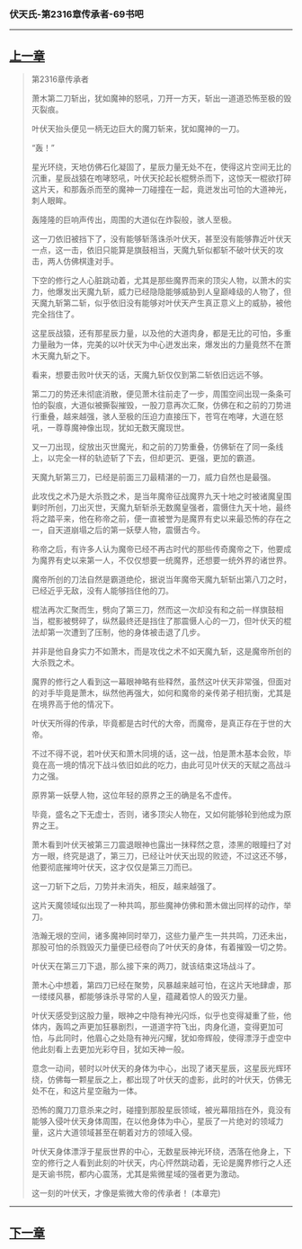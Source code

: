 ### 伏天氏-第2316章传承者-69书吧

--------
[上一章](./fd8b58521b92c913b362baf57f26f63c.md)
--------


>
>
>
>第2316章传承者
>
>萧木第二刀斩出，犹如魔神的怒吼，刀开一方天，斩出一道道恐怖至极的毁灭裂痕。
>
>叶伏天抬头便见一柄无边巨大的魔刀斩来，犹如魔神的一刀。
>
>“轰！”
>
>星光环绕，天地仿佛石化凝固了，星辰力量无处不在，使得这片空间无比的沉重，星辰战猿在咆哮怒吼，叶伏天抡起长棍劈杀而下，这惊天一棍欲打碎这片天，和那轰杀而至的魔神一刀碰撞在一起，竟迸发出可怕的大道神光，刺人眼眸。
>
>轰隆隆的巨响声传出，周围的大道似在炸裂般，骇人至极。
>
>这一刀依旧被挡下了，没有能够斩落诛杀叶伏天，甚至没有能够靠近叶伏天一点，这一击，依旧只能算是旗鼓相当，天魔九斩似都斩不破叶伏天的攻击，两人仿佛棋逢对手。
>
>下空的修行之人心脏跳动着，尤其是那些魔界而来的顶尖人物，以萧木的实力，他爆发出天魔九斩，威力已经隐隐能够威胁到人皇巅峰级的人物了，但天魔九斩第二斩，似乎依旧没有能够对叶伏天产生真正意义上的威胁，被他完全挡住了。
>
>这星辰战猿，还有那星辰力量，以及他的大道肉身，都是无比的可怕，多重力量融为一体，完美的以叶伏天为中心迸发出来，爆发出的力量竟然不在萧木天魔九斩之下。
>
>看来，想要击败叶伏天的话，天魔九斩仅仅到第二斩依旧远远不够。
>
>第二刀的势还未彻底消散，便见萧木往前走了一步，周围空间出现一条条可怕的裂痕，大道似被撕裂摧毁，一股刀意再次汇聚，仿佛在和之前的刀势进行重叠，越来越强，骇人至极的压迫力直接压下，苍穹在咆哮，大道在怒吼，一尊尊魔神像出现，犹如无数天魔现世。
>
>又一刀出现，绽放出灭世魔光，和之前的刀势重叠，仿佛斩在了同一条线上，以完全一样的轨迹斩了下去，但却更沉、更强，更加的霸道。
>
>天魔九斩第三刀，已经是前面三刀最精湛的一刀，威力自然也是最强。
>
>此攻伐之术乃是大杀戮之术，是当年魔帝征战魔界九天十地之时被诸魔皇围剿时所创，刀出灭世，天魔九斩斩杀无数魔皇强者，震慑住九天十地，最终将之踏平来，他在称帝之前，便一直被誉为是魔界有史以来最恐怖的存在之一，自天道崩塌之后的第一妖孽人物，震慑古今。
>
>称帝之后，有许多人认为魔帝已经不再古时代的那些传奇魔帝之下，他要成为魔界有史以来第一人，不仅仅想要一统魔界，还想要一统外界的诸世界。
>
>魔帝所创的刀法自然是霸道绝伦，据说当年魔帝天魔九斩斩出第八刀之时，已经近乎无敌，没有人能够挡住他的刀。
>
>棍法再次汇聚而生，劈向了第三刀，然而这一次却没有和之前一样旗鼓相当，棍影被劈碎了，纵然最终还是挡住了那震慑人心的一刀，但叶伏天的棍法却第一次遭到了压制，他的身体被击退了几步。
>
>并非是他自身实力不如萧木，而是攻伐之术不如天魔九斩，这是魔帝所创的大杀戮之术。
>
>魔界的修行之人看到这一幕眼神略有些释然，虽然这叶伏天非常强，但面对的对手毕竟是萧木，纵然他再强大，如何和魔帝的亲传弟子相抗衡，尤其是在境界高于他的情况下。
>
>叶伏天所得的传承，毕竟都是古时代的大帝，而魔帝，是真正存在于世的大帝。
>
>不过不得不说，若叶伏天和萧木同境的话，这一战，怕是萧木基本会败，毕竟在高一境的情况下战斗依旧如此的吃力，由此可见叶伏天的天赋之高战斗力之强。
>
>原界第一妖孽人物，这位年轻的原界之王的确是名不虚传。
>
>毕竟，盛名之下无虚士，否则，诸多顶尖人物在，又如何能够轮到他成为原界之王。
>
>萧木看到叶伏天被第三刀震退眼神也露出一抹释然之意，漆黑的眼瞳扫了对方一眼，终究是退了，第三刀，已经让叶伏天出现的败迹，不过这还不够，他要彻底摧垮叶伏天，这才仅仅是第三刀而已。
>
>这一刀斩下之后，刀势并未消失，相反，越来越强了。
>
>这片天魔领域似出现了一种共鸣，那些魔神仿佛和萧木做出同样的动作，举刀。
>
>浩瀚无垠的空间，诸多魔神同时举刀，这些力量产生一共共鸣，刀还未出，那股可怕的杀戮毁灭力量便已经卷向了叶伏天的身体，有着摧毁一切之势。
>
>叶伏天在第三刀下退，那么接下来的两刀，就该结束这场战斗了。
>
>萧木心中想着，第四刀已经在聚势，风暴越来越可怕，在这片天地肆虐，那一缕缕风暴，都能够诛杀寻常的人皇，蕴藏着惊人的毁灭力量。
>
>叶伏天感受到这股力量，眼神之中隐有神光闪烁，似乎也变得凝重了些，他体内，轰鸣之声更加狂暴剧烈，一道道字符飞出，肉身化道，变得更加可怕，与此同时，他眉心之处隐有神光闪耀，犹如帝辉般，使得漂浮于虚空中他此刻看上去更加光彩夺目，犹如天神一般。
>
>意念一动间，顿时以叶伏天的身体为中心，出现了诸天星辰，这星辰光辉环绕，仿佛每一颗星辰之上，都出现了叶伏天的虚影，此时的叶伏天，仿佛无处不在，和这片星空融为一体。
>
>恐怖的魔刀刀意杀来之时，碰撞到那股星辰领域，被光幕阻挡在外，竟没有能够入侵叶伏天身体周围，在以他身体为中心，星辰了一片绝对的领域力量，这片大道领域甚至在朝着对方的领域入侵。
>
>叶伏天身体漂浮于星辰世界的中心，无数星辰神光环绕，洒落在他身上，下空的修行之人看到此刻的叶伏天，内心怦然跳动着，无论是魔界修行之人还是天谕书院，都内心震荡，尤其是紫微星域的强者更为激动。
>
>这一刻的叶伏天，才像是紫微大帝的传承者！
>(本章完)
>
>

--------
[下一章](./bda5d8fd7c46a814275c18d9a727c1d2.md)
--------
